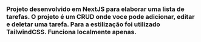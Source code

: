 <h3>Projeto desenvolvido em NextJS para elaborar uma lista de tarefas. O projeto é um CRUD onde voce pode adicionar, editar e deletar uma tarefa. Para a estilização foi utilizado TailwindCSS. Funciona localmente apenas.</h3>
